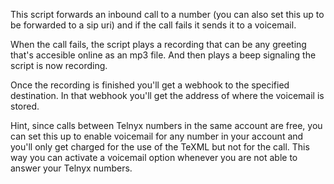 This script forwards an inbound call to a number (you can also set this up to be forwarded to a sip uri) and if the call fails it sends it to a voicemail.

When the call fails, the script plays a recording that can be any greeting that's accesible online as an mp3 file. And then plays a beep signaling the script is now recording.

Once the recording is finished you'll get a webhook to the specified destination. In that webhook you'll get the address of where the voicemail is stored.

Hint, since calls between Telnyx numbers in the same account are free, you can set this up to enable voicemail for any number in your account and you'll only get charged for the use of the TeXML but not for the call. This way you can activate a voicemail option whenever you are not able to answer your Telnyx numbers.

